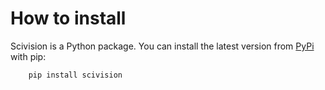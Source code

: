 How to install
==============

Scivision is a Python package. You can install the latest version from [PyPi](https://pypi.org/project/scivision/) with pip:

````bash
    pip install scivision
````